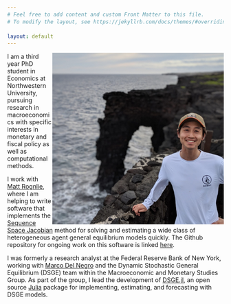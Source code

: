 ```yaml
---
# Feel free to add content and custom Front Matter to this file.
# To modify the layout, see https://jekyllrb.com/docs/themes/#overriding-theme-defaults

layout: default
---
```


<img src="/assets/profile.jpg" height="400" align="right"/>

I am a third year PhD student in Economics at Northwestern University, pursuing research in macroeconomics with specific interests in monetary and fiscal policy as well as computational methods.

I work with [Matt Rognlie](https://sites.northwestern.edu/rognlie/), where I am helping to write software that implements the [Sequence Space Jacobian](https://shade-econ.github.io/sequence-jacobian/sequence_jacobian_paper.pdf) method for solving and estimating a wide class of heterogeneous agent general equilibrium models quickly. The Github repository for ongoing work on this software is linked [here](https://github.com/shade-econ/sequence-jacobian/tree/master).

I was formerly a research analyst at the Federal Reserve Bank of New York, working with [Marco Del Negro](https://www.newyorkfed.org/research/economists/delnegro) and the Dynamic Stochastic General Equilibrium (DSGE) team within the Macroeconomic and Monetary Studies Group. As part of the group, I lead the development of [DSGE.jl](https://github.com/FRBNY-DSGE/DSGE.jl), an open source [Julia](https://julialang.org) package for implementing, estimating, and forecasting with DSGE models.
